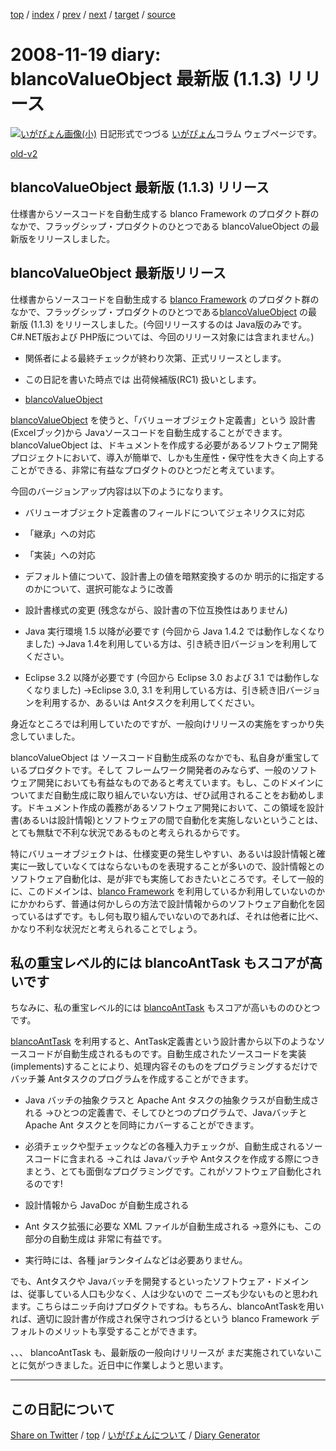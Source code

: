 [top](../index.html) 
 / [index](index.html) 
 / [prev](ig081118.html) 
 / [next](ig081123.html) 
 / [target](https://igapyon.github.io/diary/2008/ig081119.html) 
 / [source](https://github.com/igapyon/diary/blob/gh-pages/2008/ig081119.html.src.md) 

2008-11-19 diary: blancoValueObject 最新版 (1.1.3) リリース
=====================================================================================================
[![いがぴょん画像(小)](https://igapyon.github.io/diary/images/iga200306s.jpg "いがぴょん")](https://igapyon.github.io/diary/memo/memoigapyon.html) 日記形式でつづる [いがぴょん](https://igapyon.github.io/diary/memo/memoigapyon.html)コラム ウェブページです。

[old-v2](ig081119-orig.html)

## blancoValueObject 最新版 (1.1.3) リリース

仕様書からソースコードを自動生成する blanco Framework のプロダクト群のなかで、フラッグシップ・プロダクトのひとつである blancoValueObject の最新版をリリースしました。


## blancoValueObject 最新版リリース

仕様書からソースコードを自動生成する [blanco Framework](http://www.igapyon.jp/blanco/blanco.ja.html) のプロダクト群のなかで、フラッグシップ・プロダクトのひとつである[blancoValueObject](http://www.igapyon.jp/blanco/blancovalueobject.html) の最新版 (1.1.3) をリリースしました。(今回リリースするのは Java版のみです。C#.NET版および PHP版については、今回のリリース対象には含まれません。)

* 関係者による最終チェックが終わり次第、正式リリースとします。
  
* この日記を書いた時点では 出荷候補版(RC1) 扱いとします。

* [blancoValueObject](http://www.igapyon.jp/blanco/blancovalueobject.html)

[blancoValueObject](http://www.igapyon.jp/blanco/blancovalueobject.html) を使うと、「バリューオブジェクト定義書」という 設計書 (Excelブック)から Javaソースコードを自動生成することができます。blancoValueObject は、ドキュメントを作成する必要があるソフトウェア開発プロジェクトにおいて、導入が簡単で、しかも生産性・保守性を大きく向上することができる、非常に有益なプロダクトのひとつだと考えています。

今回のバージョンアップ内容は以下のようになります。

* バリューオブジェクト定義書のフィールドについてジェネリクスに対応
  
* 「継承」への対応
  
* 「実装」への対応
  
* デフォルト値について、設計書上の値を暗黙変換するのか 明示的に指定するのかについて、選択可能なように改善
  
* 設計書様式の変更 (残念ながら、設計書の下位互換性はありません)
  
* Java 実行環境 1.5 以降が必要です (今回から Java 1.4.2 では動作しなくなりました)
  →Java 1.4を利用している方は、引き続き旧バージョンを利用してください。
  
* Eclipse 3.2 以降が必要です (今回から Eclipse 3.0 および 3.1 では動作しなくなりました)
  →Eclipse 3.0, 3.1 を利用している方は、引き続き旧バージョンを利用するか、あるいは Antタスクを利用してください。

身近なところでは利用していたのですが、一般向けリリースの実施をすっかり失念していました。

blancoValueObject は ソースコード自動生成系のなかでも、私自身が重宝しているプロダクトです。そして フレームワーク開発者のみならず、一般のソフトウェア開発においても有益なものであると考えています。もし、このドメインについてまだ自動生成に取り組んでいない方は、ぜひ試用されることをお勧めします。ドキュメント作成の義務があるソフトウェア開発において、この領域を設計書(あるいは設計情報)とソフトウェアの間で自動化を実施しないということは、とても無駄で不利な状況であるものと考えられるからです。

特にバリューオブジェクトは、仕様変更の発生しやすい、あるいは設計情報と確実に一致していなくてはならないものを表現することが多いので、設計情報とのソフトウェア自動化は、是が非でも実施しておきたいところです。そして一般的に、このドメインは、[blanco Framework](http://www.igapyon.jp/blanco/blanco.ja.html) を利用しているか利用していないのかにかかわらず、普通は何かしらの方法で設計情報からのソフトウェア自動化を図っているはずです。もし何も取り組んでいないのであれば、それは他者に比べ、かなり不利な状況だと考えられることでしょう。

## 私の重宝レベル的には blancoAntTask もスコアが高いです

ちなみに、私の重宝レベル的には [blancoAntTask](http://www.igapyon.jp/blanco/blancoanttask.html) もスコアが高いもののひとつです。

[blancoAntTask](http://www.igapyon.jp/blanco/blancoanttask.html) を利用すると、AntTask定義書という設計書から以下のようなソースコードが自動生成されるものです。自動生成されたソースコードを実装(implements)することにより、処理内容そのものをプログラミングするだけで バッチ兼 Antタスクのプログラムを作成することができます。

* Java バッチの抽象クラスと Apache Ant タスクの抽象クラスが自動生成される
  →ひとつの定義書で、そしてひとつのプログラムで、Javaバッチと Apache Ant タスクとを同時にカバーすることができます。
  
* 必須チェックや型チェックなどの各種入力チェックが、自動生成されるソースコードに含まれる
  →これは Javaバッチや Antタスクを作成する際につきまとう、とても面倒なプログラミングです。これがソフトウェア自動化されるのです!
  
* 設計情報から JavaDoc が自動生成される
  
* Ant タスク拡張に必要な XML ファイルが自動生成される
  →意外にも、この部分の自動生成は 非常に有益です。
  
* 実行時には、各種 jarランタイムなどは必要ありません。

でも、Antタスクや Javaバッチを開発するといったソフトウェア・ドメインは、従事している人口も少なく、人は少ないので ニーズも少ないものと思われます。こちらはニッチ向けプロダクトですね。もちろん、blancoAntTaskを用いれば、適切に設計書が作成され保守されつづけるという blanco Framework デフォルトのメリットも享受することができます。

、、、 blancoAntTask も、最新版の一般向けリリースが まだ実施されていないことに気がつきました。近日中に作業しようと思います。


----------------------------------------------------------------------------------------------------

## この日記について

[Share on Twitter](https://twitter.com/intent/tweet?hashtags=igapyon%2Cdiary%2C%E3%81%84%E3%81%8C%E3%81%B4%E3%82%87%E3%82%93&text=blancoValueObject+%E6%9C%80%E6%96%B0%E7%89%88+%281.1.3%29+%E3%83%AA%E3%83%AA%E3%83%BC%E3%82%B9&url=https%3A%2F%2Figapyon.github.io%2Fdiary%2F2008%2Fig081119.html) / [top](../index.html) / [いがぴょんについて](https://igapyon.github.io/diary/memo/memoigapyon.html) / [Diary Generator](https://github.com/igapyon/igapyonv3)
